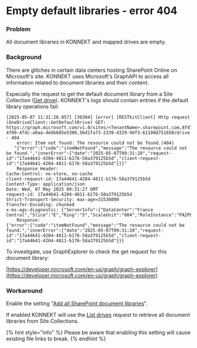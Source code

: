 # Empty default libraries - error 404

### Problem

All document libraries in KONNEKT and mapped drives are empty.

### Background

There are glitches in certain data centers hosting SharePoint Online on Microsoft's site. KONNEKT uses Microsoft's GraphAPI to access all information related to document libraries and their content.

Especially the request to get the default document library from a Site Collection ([Get drive](https://learn.microsoft.com/en-us/graph/api/drive-get)). KONNEKT's logs should contain entries if the default library operations fail:&#x20;

```
[2025-05-07 11:31:28.957] [30304] [error] [RESTkitClient] Http request (OneDriveClient::GetDefaultDrive) GET: https://graph.microsoft.com/v1.0/sites/<TenantName>.sharepoint.com,8fd7d761-4f99-4fdc-a0aa-de6b685e5306,56d1fa73-2339-4329-9df3-61100d751650/drive - 404
    error: Item not found: The resource could not be found.(404)
   "{"error":{"code":"itemNotFound","message":"The resource could not be found.","innerError":{"date":"2025-05-07T09:31:28","request-id":"17a44641-4204-4811-b176-58a379125b5d","client-request-id":"17a44641-4204-4811-b176-58a379125b5d"}}}"
    Response Header:
Cache-Control: no-store, no-cache
client-request-id: 17a44641-4204-4811-b176-58a379125b5d
Content-Type: application/json
Date: Wed, 07 May 2025 09:31:27 GMT
request-id: 17a44641-4204-4811-b176-58a379125b5d
Strict-Transport-Security: max-age=31536000
Transfer-Encoding: chunked
x-ms-ags-diagnostic: {"ServerInfo":{"DataCenter":"France Central","Slice":"E","Ring":"5","ScaleUnit":"004","RoleInstance":"PA2PEPF00011C65"}}
    Response:
{"error":{"code":"itemNotFound","message":"The resource could not be found.","innerError":{"date":"2025-05-07T09:31:28","request-id":"17a44641-4204-4811-b176-58a379125b5d","client-request-id":"17a44641-4204-4811-b176-58a379125b5d"}}}
```

To investigate, use GraphExplorer to check the get request for this document library:

[https://developer.microsoft.com/en-us/graph/graph-explorer](https://developer.microsoft.com/en-us/graph/graph-explorer)

### Workaround

Enable the setting "[Add all SharePoint document libraries](https://docs.konnekt.io/configuration/mappings/auto-mapping#map-all-document-libraries)".

If enabled KONNEKT will use the [List drives](https://learn.microsoft.com/en-us/graph/api/drive-list?view=graph-rest-1.0\&tabs=http) request to retrieve all document libraries from Site Collections.

{% hint style="info" %}
Please be aware that enabling this setting will cause existing file links to break.
{% endhint %}
